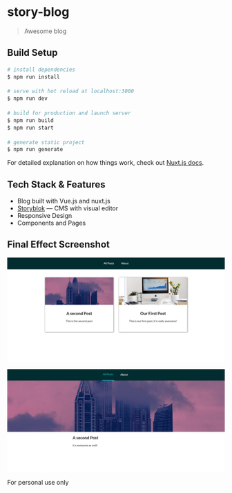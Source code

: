 # story-blog

> Awesome blog

## Build Setup

``` bash
# install dependencies
$ npm run install

# serve with hot reload at localhost:3000
$ npm run dev

# build for production and launch server
$ npm run build
$ npm run start

# generate static project
$ npm run generate
```

For detailed explanation on how things work, check out [Nuxt.js docs](https://nuxtjs.org).

## Tech Stack & Features

- Blog built with Vue.js and nuxt.js
- [Storyblok](https://www.storyblok.com/) — CMS with visual editor
- Responsive Design
- Components and Pages

## Final Effect Screenshot

![index](static/index.png)

![single-page](static/single-blog.png)

For personal use only